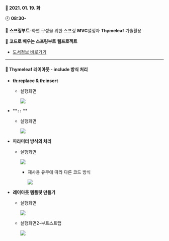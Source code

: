 **:date: 2021. 01. 19. 화**

:clock8: **08:30-**

:bookmark_tabs: **스프링부트**-화면 구성을 위한 스프링 **MVC**설정과 **Thymeleaf** 기술활용

:green_book: **코드로 배우는 스프링부트 웹프로젝트**

* [도서정보 바로가기](http://www.kyobobook.co.kr/product/detailViewKor.laf?ejkGb=KOR&mallGb=KOR&barcode=9791189184070&orderClick=LEA&Kc=)

---



####  :tulip: Thymeleaf  레이아웃 - include 방식 처리

* **th:replace & th:insert**
  
  * 실행화면
  
    ![](C:\Users\ADMIN\IdeaProjects\TIL21\SpringBoot\docs\img\0119실습_ex3_thymeleaf-laout1.png)

* **`::` **

  * 실행화면

    ![](C:\Users\ADMIN\IdeaProjects\TIL21\SpringBoot\docs\img\0119실습_ex3_thymeleaf-laout2.png)



* **파라미터 방식의 처리**

  * 실행화면

    ![](C:\Users\ADMIN\IdeaProjects\TIL21\SpringBoot\docs\img\0119실습_ex3_thymeleaf-parameter1.png)

    * 재사용 유무에 따라 다른 코드 방식

      ![](C:\Users\ADMIN\IdeaProjects\TIL21\SpringBoot\docs\img\0119실습_ex3_thymeleaf-parameter2.png)



* **레이아웃 템플릿 만들기** 

  * 실행화면

    ![](C:\Users\ADMIN\IdeaProjects\TIL21\SpringBoot\docs\img\0119실습_ex3_thymeleaf-template1.png)

  * 실행화면2-부트스트랩

    ![](C:\Users\ADMIN\IdeaProjects\TIL21\SpringBoot\docs\img\0119실습_ex3_thymeleaf-template2.png)

